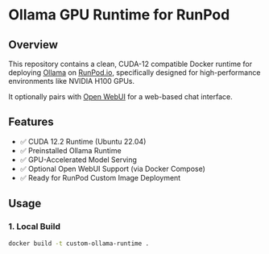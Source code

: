 # Ollama GPU Runtime for RunPod

## Overview

This repository contains a clean, CUDA-12 compatible Docker runtime for deploying [Ollama](https://ollama.com) on [RunPod.io](https://runpod.io), specifically designed for high-performance environments like NVIDIA H100 GPUs.

It optionally pairs with [Open WebUI](https://github.com/open-webui/open-webui) for a web-based chat interface.

## Features

- ✅ CUDA 12.2 Runtime (Ubuntu 22.04)
- ✅ Preinstalled Ollama Runtime
- ✅ GPU-Accelerated Model Serving
- ✅ Optional Open WebUI Support (via Docker Compose)
- ✅ Ready for RunPod Custom Image Deployment

## Usage

### 1. **Local Build**

```bash
docker build -t custom-ollama-runtime .
